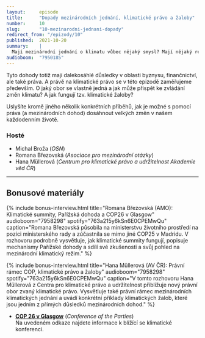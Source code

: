 ```yaml
---
layout:     episode
title:      "Dopady mezinárodních jednání, klimatické právo a žaloby"
number:     10
slug:       "10-mezinarodni-jednani-dopady"
redirect_from: "/epizody/10"
published:  2021-10-20
summary:    |
  Mají mezinárodní jednání o klimatu vůbec nějaký smysl? Mají nějaký reálný dopad? Nebo je to jen prázdné tlachání politiků? Těmito otázkami jsme se nechali vést při nahrávání druhé epizody ze série o mezinárodních jednáních a dohodách.
audioboom:  "7950185"
---
```


Tyto dohody totiž mají dalekosáhlé důsledky v oblasti byznysu, finančnictví, ale také práva. A právě na klimatické právo se v této epizodě zaměřujeme především. O jaký obor se vlastně jedná a jak může přispět ke zvládání změn klimatu? A jak fungují tzv. klimatické žaloby?

Uslyšíte kromě jiného několik konkrétních příběhů, jak je možné s pomocí práva (a mezinárodních dohod) dosáhnout velkých změn v našem každodenním životě.

### Hosté

* Michal Broža (_OSN_)
* Romana Březovská (_Asociace pro mezinárodní otázky_)
* Hana Müllerová (_Centrum pro klimatické právo a udržitelnost Akademie věd ČR_)

---

## Bonusové materiály

<div class="bonus-material" markdown="1">

{% include bonus-interview.html
  title="Romana Březovská (AMO): Klimatické summity, Pařížská dohoda a COP26 v Glasgow"
  audioboom="7958298"
  spotify="763a215y6kSn6E0CPEMwQu"
  caption="Romana Březovská působila na ministerstvu životního prostředí na pozici ministerského rady a zúčastnila se mimo jiné COP25 v Madridu. V rozhovoru podrobně vysvětluje, jak klimatické summity fungují, popisuje mechanismy Pařížské dohody a sdílí své zkušenosti a svůj pohled na mezinárodní klimatický režim."
%}

{% include bonus-interview.html
  title="Hana Müllerová (AV ČR): Právní rámec COP, klimatické právo a žaloby"
  audioboom="7958298"
  spotify="763a215y6kSn6E0CPEMwQu"
  caption="V tomto rozhovoru Hana Müllerová z Centra pro klimatické právo a udržitelnost přibližuje nový právní obor zvaný klimatické právo. Vysvětluje také právní rámec mezinárodních klimatických jednání a uvádí konkrétní příklady klimatických žalob, které jsou jedním z přímých důsledků mezinárodních dohod."
%}

* **[COP 26 v Glasgow](https://ukcop26.org/)** (_Conference of the Parties_)  
  Na uvedeném odkaze najdete informace k blížící se klimatické konferenci.

</div>
